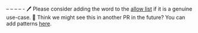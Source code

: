 <!-- Allows custom additions to PR comment -- Supports markdown -->
– – – – -
:pen: Please consider adding the word to the [allow list](allow.txt) if it is a genuine use-case. 
:thinking: Think we might see this in another PR in the future? You can add patterns [here](patterns.txt).
